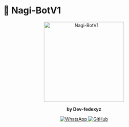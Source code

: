 # 🌿 Nagi-BotV1

<p align="center">
  <img src="https://jvqvsygkqvenjlqd.public.blob.vercel-storage.com/Dev-fedexyz-dvebgk.jpg" width="250" alt="Nagi-BotV1"/>
</p>

<p align="center"><b>by Dev-fedexyz</b></p>

<div align="center">
  <a href="https://wa.me/5491156178758" target="_blank">
    <img src="https://img.shields.io/badge/WhatsApp-25D366?style=for-the-badge&logo=whatsapp&logoColor=white" alt="WhatsApp"/>
  </a>
  <a href="https://github.com/Dev-fedexyz" target="_blank">
    <img src="https://img.shields.io/badge/GitHub-181717?style=for-the-badge&logo=github&logoColor=white" alt="GitHub"/>
  </a>
</div>
